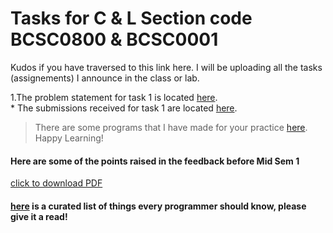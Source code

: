 # Tasks for C & L Section code BCSC0800 & BCSC0001
Kudos if you have traversed to this link here. I will be uploading all the tasks (assignements) I announce in the class or lab.  

1.The problem statement for task 1 is located [here](https://github.com/dbc2201/clbcTasks/blob/master/task1.md).  
	* The submissions received for task 1 are located [here](https://github.com/dbc2201/clbcTasks/blob/master/task1subs.md).  

> There are some programs that I have made for your practice [here](https://github.com/dbc2201/clbcTasks/blob/master/practice.md). Happy Learning!

#### Here are some of the points raised in the feedback before Mid Sem 1  
[click to download PDF](https://github.com/dbc2201/clbcTasks/blob/master/1/Points%20raised%20in%20the%20feedback.pdf)

#### [here](https://github.com/mtdvio/every-programmer-should-know)   is a curated list of things every programmer should know, please give it a read!  



